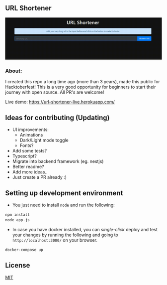 ## URL Shortener

<div align="center">
<img src="/docs/gif.gif">
</div>

### About:

I created this repo a long time ago (more than 3 years), made this public for Hacktoberfest! This is a very good opportunity for beginners to start their journey with open source. All PR's are welcome!

Live demo: https://url-shortener-live.herokuapp.com/

## Ideas for contributing (Updating)

- UI improvements:
  - Animations
  - Dark/Light mode toggle
  - Fonts?
- Add some tests?
- Typescript?
- Migrate into backend framework (eg. nestjs)
- Better readme?
- Add more ideas..
- Just create a PR already :)

## Setting up development environment
- You just need to install `node` and run the following:
```bash
npm install
node app.js
```
- In case you have docker installed, you can *single-click* deploy and test your changes by running the following and going to `http://localhost:3000/` on your browser.
```bash
docker-compose up
```

## License

[MIT](https://choosealicense.com/licenses/)
